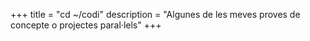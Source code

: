 +++
title = "cd ~/codi"
description = "Algunes de les meves proves de concepte o projectes paral·lels"
+++